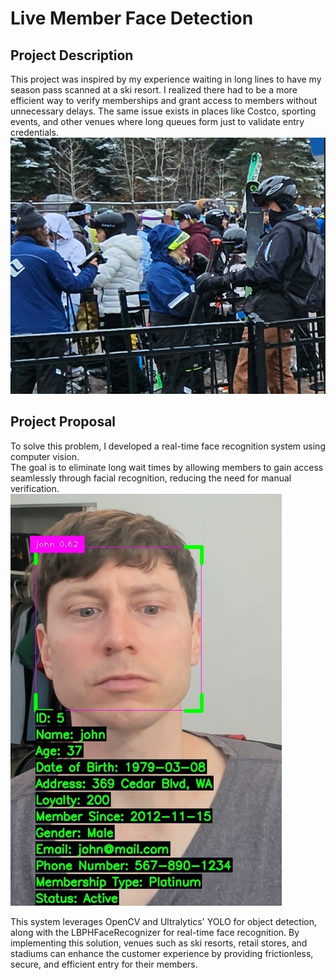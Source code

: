 # Live Member Face Detection
## Project Description
This project was inspired by my experience waiting in long lines to have my season pass scanned at a ski resort. I realized there had to be a more efficient way to verify memberships and grant access to members without unnecessary delays. The same issue exists in places like Costco, sporting events, and other venues where long queues form just to validate entry credentials.
![Snow Example](images/snow_ex.jpg)

## Project Proposal
To solve this problem, I developed a real-time face recognition system using computer vision. <br>
The goal is to eliminate long wait times by allowing members to gain access seamlessly through facial recognition, reducing the need for manual verification.
![john Example](images/john_scan.jpg)


This system leverages OpenCV and Ultralytics' YOLO for object detection, along with the LBPHFaceRecognizer for real-time face recognition.
By implementing this solution, venues such as ski resorts, retail stores, and stadiums can enhance the customer experience by providing frictionless, secure, and efficient entry for their members.
